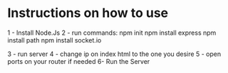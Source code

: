 # Instructions on how to use

1 - Install Node.Js
2 - run commands:
    npm init
    npm install express
    npm install path
    npm install socket.io

3 - run server
4 - change ip on index html to the one you desire
5 - open ports on your router if needed
6- Run the Server
